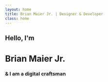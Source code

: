 ```yaml
---
layout: home
title: Brian Maier Jr. | Designer & Developer
class: home
---
```


<h2 class="animated slideInLeft">Hello, I'm</h2>
<h1 class="animated fadeIn" id="fittext">Brian Maier Jr.</h1>
<h3 class="animated fadeIn">&amp; I am a digital craftsman</h3>
<a class="animated bounce" href="#craftsman"><span class="icon-arrow-down"></span></a>
